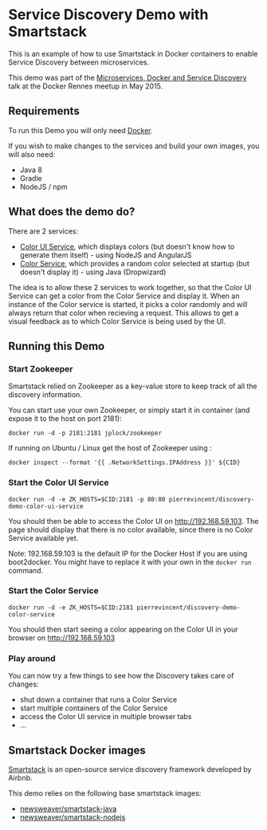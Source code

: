 # Service Discovery Demo with Smartstack

This is an example of how to use Smartstack in Docker containers to enable Service Discovery between microservices.

This demo was part of the [Microservices, Docker and Service Discovery](http://www.slideshare.net/PierreVincent3/microservices-docker-service-discovery-with-smartstack-english-version) talk at the Docker Rennes meetup in May 2015.

## Requirements

To run this Demo you will only need [Docker](http://www.docker.com).

If you wish to make changes to the services and build your own images, you will also need:

* Java 8
* Gradle
* NodeJS / npm

## What does the demo do?

There are 2 services:

* [Color UI Service](color-ui-service), which displays colors (but doesn't know how to generate them itself) - using NodeJS and AngularJS
* [Color Service](color-service), which provides a random color selected at startup (but doesn't display it) - using Java (Dropwizard)

The idea is to allow these 2 services to work together, so that the Color UI Service can get a color from the Color Service and display it. When an instance of the Color service is started, it picks a color randomly and will always return that color when recieving a request. This allows to get a visual feedback as to which Color Service is being used by the UI.

## Running this Demo

### Start Zookeeper

Smartstack relied on Zookeeper as a key-value store to keep track of all the discovery information.

You can start use your own Zookeeper, or simply start it in container (and expose it to the host on port 2181):

```
docker run -d -p 2181:2181 jplock/zookeeper
```
If running on Ubuntu / Linux get the host of Zookeeper using : 

```
docker inspect --format '{{ .NetworkSettings.IPAddress }}' ${CID}
```

### Start the Color UI Service

```
docker run -d -e ZK_HOSTS=$CID:2181 -p 80:80 pierrevincent/discovery-demo-color-ui-service
```

You should then be able to access the Color UI on http://192.168.59.103. The page should display that there is no color available, since there is no Color Service available yet.

Note: 192.168.59.103 is the default IP for the Docker Host if you are using boot2docker. You might have to replace it with your own in the ```docker run``` command.

### Start the Color Service

```
docker run -d -e ZK_HOSTS=$CID:2181 pierrevincent/discovery-demo-color-service
```

You should then start seeing a color appearing on the Color UI in your browser on http://192.168.59.103

### Play around

You can now try a few things to see how the Discovery takes care of changes:

* shut down a container that runs a Color Service
* start multiple containers of the Color Service
* access the Color UI service in multiple browser tabs
* ...

## Smartstack Docker images

[Smartstack](http://nerds.airbnb.com/smartstack-service-discovery-cloud/) is an open-source service discovery framework developed by Airbnb.

This demo relies on the following base smartstack images:

* [newsweaver/smartstack-java](https://registry.hub.docker.com/u/newsweaver/smartstack-java)
* [newsweaver/smartstack-nodejs](https://registry.hub.docker.com/u/newsweaver/smartstack-nodejs)

